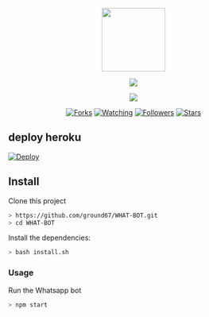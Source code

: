 <p align="center"><img src="https://encrypted-tbn0.gstatic.com/images?q=tbn:ANd9GcTm_viVue7cigCbzc_puEEqJzzzImgaIyviKg&usqp=CAU" width="128" height="128"/>
</p>
<!-- <img src="https://raw.githubusercontent.com/MRHRTZ/DGC-ChatBotV3/main/media/img/dgc.jpg" width="128" height="128"/> -->
<p align="center">
<a href="//github.com/ground67"><img src="https://img.shields.io/badge/Author-Rey-red.svg?style=for-the-badge&logo=github"/><a/>
</p>
<p align="center">
<a href="https://javascript.com"><img src="https://img.shields.io/badge/Made%20With-javascript-cyan.svg?style=for-the-badge&logo=javascript"/><a/>
</p>
<p align="center">
<a href="https://github.com/ground67/WHAT-BOT/network/members"><img title="Forks" src="https://img.shields.io/github/forks/ground67/WHAT-BOT?color=red&style=flat-square"></a>
<a href="https://github.com/ground67/WHAT-BOT/watchers"><img title="Watching" src="https://img.shields.io/github/watchers/ground67/WHAT-BOT?label=Watchers&color=blue&style=flat-square"></a>
<a href="https://github.com/ground67/WHAT-BOT"><img title="Followers" src="https://img.shields.io/github/followers/ground67?color=blue&style=flat-square"></a>
<a href="https://github.com/ground67/WHAT-BOT/stargazers/"><img title="Stars" src="https://img.shields.io/github/stars/ground67/WHAT-BOT?color=red&style=flat-square"></a>
</p>

## deploy heroku
[![Deploy](https://www.herokucdn.com/deploy/button.svg)](https://heroku.com/deploy?template=https://github.com/ground67/WHAT-BOT/)

<!--## WHATSAPP BOT GROUP
<a href="https://chat.whatsapp.com/DuD2DZuFNiYF2E9CCXHIWh"><img title="WHATSAPP GROUP" src="https://img.shields.io/badge/Whatsapp Group-green?colorA=%23ff0000&colorB=%23017e40&style=for-the-badge"></a>
-->
## Install
Clone this project

```bash
> https://github.com/ground67/WHAT-BOT.git
> cd WHAT-BOT
```

Install the dependencies:

```bash
> bash install.sh
```

### Usage
Run the Whatsapp bot

```bash
> npm start
```
